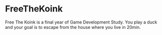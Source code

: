 # FreeTheKoink
Free The Koink is a final year of Game Development Study. You play a duck and your goal is to escape from the house where you live in 20min.

